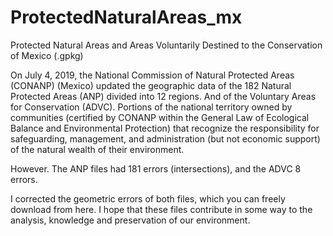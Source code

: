 # ProtectedNaturalAreas_mx
Protected Natural Areas and Areas Voluntarily Destined to the Conservation of Mexico (.gpkg)


On July 4, 2019, the National Commission of Natural Protected Areas (CONANP) (Mexico) updated the geographic data of the 182 Natural Protected Areas (ANP) divided into 12 regions. And of the Voluntary Areas for Conservation (ADVC). Portions of the national territory owned by communities (certified by CONANP within the General Law of Ecological Balance and Environmental Protection) that recognize the responsibility for safeguarding, management, and administration (but not economic support) of the natural wealth of their environment.

However. The ANP files had 181 errors (intersections), and the ADVC 8 errors.

I corrected the geometric errors of both files, which you can freely download from here. I hope that these files contribute in some way to the analysis, knowledge and preservation of our environment.
